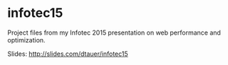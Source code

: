 # infotec15

Project files from my Infotec 2015 presentation on web performance and optimization. 

Slides: http://slides.com/dtauer/infotec15
